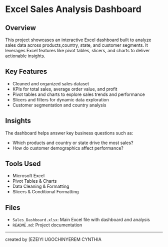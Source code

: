 # Excel Sales Analysis Dashboard

##  Overview
This project showcases an interactive Excel dashboard built to analyze sales data across products,country, state, and customer segments. It leverages Excel features like pivot tables, slicers, and charts to deliver actionable insights.

##  Key Features
- Cleaned and organized sales dataset
- KPIs for total sales, average order value, and profit
- Pivot tables and charts to explore sales trends and performance
- Slicers and filters for dynamic data exploration
- Customer segmentation and country analysis

## Insights
The dashboard helps answer key business questions such as:
- Which products and country or state drive the most sales?
- How do customer demographics affect performance?

##  Tools Used
- Microsoft Excel
- Pivot Tables & Charts
- Data Cleaning & Formatting
- Slicers & Conditional Formatting

##  Files
- `Sales_Dashboard.xlsx`: Main Excel file with dashboard and analysis
- `README.md`: Project documentation

---

created by [EZEIYI UGOCHINYEREM CYNTHIA
